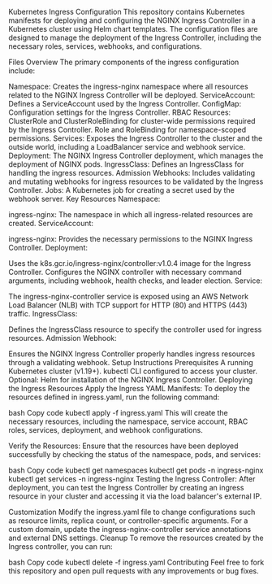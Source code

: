 Kubernetes Ingress Configuration
This repository contains Kubernetes manifests for deploying and configuring the NGINX Ingress Controller in a Kubernetes cluster using Helm chart templates. The configuration files are designed to manage the deployment of the Ingress Controller, including the necessary roles, services, webhooks, and configurations.

Files Overview
The primary components of the ingress configuration include:

Namespace: Creates the ingress-nginx namespace where all resources related to the NGINX Ingress Controller will be deployed.
ServiceAccount: Defines a ServiceAccount used by the Ingress Controller.
ConfigMap: Configuration settings for the Ingress Controller.
RBAC Resources:
ClusterRole and ClusterRoleBinding for cluster-wide permissions required by the Ingress Controller.
Role and RoleBinding for namespace-scoped permissions.
Services: Exposes the Ingress Controller to the cluster and the outside world, including a LoadBalancer service and webhook service.
Deployment: The NGINX Ingress Controller deployment, which manages the deployment of NGINX pods.
IngressClass: Defines an IngressClass for handling the ingress resources.
Admission Webhooks: Includes validating and mutating webhooks for ingress resources to be validated by the Ingress Controller.
Jobs: A Kubernetes job for creating a secret used by the webhook server.
Key Resources
Namespace:

ingress-nginx: The namespace in which all ingress-related resources are created.
ServiceAccount:

ingress-nginx: Provides the necessary permissions to the NGINX Ingress Controller.
Deployment:

Uses the k8s.gcr.io/ingress-nginx/controller:v1.0.4 image for the Ingress Controller.
Configures the NGINX controller with necessary command arguments, including webhook, health checks, and leader election.
Service:

The ingress-nginx-controller service is exposed using an AWS Network Load Balancer (NLB) with TCP support for HTTP (80) and HTTPS (443) traffic.
IngressClass:

Defines the IngressClass resource to specify the controller used for ingress resources.
Admission Webhook:

Ensures the NGINX Ingress Controller properly handles ingress resources through a validating webhook.
Setup Instructions
Prerequisites
A running Kubernetes cluster (v1.19+).
kubectl CLI configured to access your cluster.
Optional: Helm for installation of the NGINX Ingress Controller.
Deploying the Ingress Resources
Apply the Ingress YAML Manifests: To deploy the resources defined in ingress.yaml, run the following command:

bash
Copy code
kubectl apply -f ingress.yaml
This will create the necessary resources, including the namespace, service account, RBAC roles, services, deployment, and webhook configurations.

Verify the Resources: Ensure that the resources have been deployed successfully by checking the status of the namespace, pods, and services:

bash
Copy code
kubectl get namespaces
kubectl get pods -n ingress-nginx
kubectl get services -n ingress-nginx
Testing the Ingress Controller: After deployment, you can test the Ingress Controller by creating an ingress resource in your cluster and accessing it via the load balancer's external IP.

Customization
Modify the ingress.yaml file to change configurations such as resource limits, replica count, or controller-specific arguments.
For a custom domain, update the ingress-nginx-controller service annotations and external DNS settings.
Cleanup
To remove the resources created by the Ingress controller, you can run:

bash
Copy code
kubectl delete -f ingress.yaml
Contributing
Feel free to fork this repository and open pull requests with any improvements or bug fixes.

